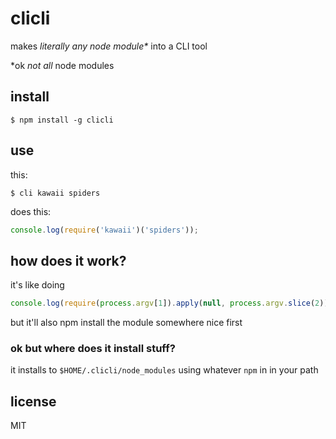 # clicli

makes _literally any node module\*_ into a CLI tool

\*ok _not all_ node modules

## install

```shell
$ npm install -g clicli
```


## use

this:

```shell
$ cli kawaii spiders
```

does this:

```javascript
console.log(require('kawaii')('spiders'));
```


## how does it work?

it's like doing

```javascript
console.log(require(process.argv[1]).apply(null, process.argv.slice(2)));
```

but it'll also npm install the module somewhere nice first

### ok but where does it install stuff?
it installs to `$HOME/.clicli/node_modules` using whatever `npm` in in your path

## license
MIT
